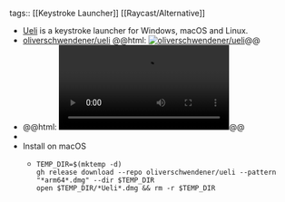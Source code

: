 tags:: [[Keystroke Launcher]] [[Raycast/Alternative]]

- [Ueli](https://ueli.app/) is a keystroke launcher for Windows, macOS and Linux.
- [oliverschwendener/ueli](https://github.com/oliverschwendener/ueli)
  @@html: <a href="https://github.com/oliverschwendener/ueli/"><img src="https://github-readme-stats-astronomer.vercel.app/api/pin/?username=oliverschwendener&repo=ueli&theme=tokyonight" alt="oliverschwendener/ueli"/></a>@@
- @@html: <video src="https://ueli.app/assets/demo.mp4" alt="Ueli Demo" autoplay controls></video>@@
-
- Install on macOS
	- ```shell
	  TEMP_DIR=$(mktemp -d)
	  gh release download --repo oliverschwendener/ueli --pattern "*arm64*.dmg" --dir $TEMP_DIR
	  open $TEMP_DIR/*Ueli*.dmg && rm -r $TEMP_DIR
	  ```